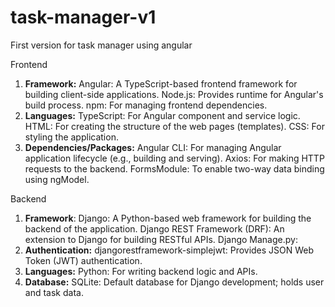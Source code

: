 # task-manager-v1
First version for task manager using angular

Frontend
1. **Framework:**
    Angular: A TypeScript-based frontend framework for building client-side applications.
   Node.js: Provides runtime for Angular's build process.
    npm: For managing frontend dependencies.
2. **Languages:**
    TypeScript: For Angular component and service logic.
    HTML: For creating the structure of the web pages (templates).
    CSS: For styling the application.
3. **Dependencies/Packages:**
    Angular CLI: For managing Angular application lifecycle (e.g., building and serving).
    Axios: For making HTTP requests to the backend.
    FormsModule: To enable two-way data binding using ngModel.



Backend
1. **Framework**:
    Django: A Python-based web framework for building the backend of the application.
    Django REST Framework (DRF): An extension to Django for building RESTful APIs.
   Django Manage.py:
2. **Authentication:**
    djangorestframework-simplejwt: Provides JSON Web Token (JWT) authentication.
3. **Languages:**
    Python: For writing backend logic and APIs.
4. **Database:**
    SQLite: Default database for Django development; holds user and task data.
   
